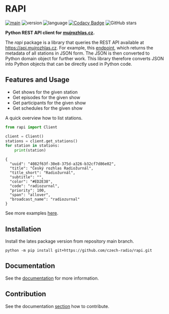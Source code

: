 # RAPI

[![main](https://github.com/czech-radio/rapi/actions/workflows/main.yml/badge.svg?branch=main)](https://github.com/czech-radio/rapi/actions/workflows/main.yml) ![version](https://img.shields.io/badge/version-0.9.0-blue.svg) ![language](https://img.shields.io/badge/language-Python-blue.svg) [![Codacy Badge](https://app.codacy.com/project/badge/Grade/238d42622d25443c8dc71b60e38efb6b)](https://app.codacy.com/gh/czech-radio/rapi/dashboard?utm_source=gh&utm_medium=referral&utm_content=&utm_campaign=Badge_grade) ![GitHub stars](https://img.shields.io/github/stars/czech-radio/rapi?style=social) 

**Python REST API client for [mujrozhlas.cz](https://rapidoc.croapp.cz/).**

The *rapi* package is a library that queries the REST API available at <https://api.mujrozhlas.cz>. For example, this [endpoint](https://api.mujrozhlas.cz/stations), which returns the metadata of all stations in JSON form. The JSON is then converted to Python domain object for further work. This library therefore converts JSON into Python objects that can be directly used in Python code.

## Features and Usage

-   Get shows for the given station
-   Get episodes for the given show
-   Get participants for the given show
-   Get schedules for the given show

A quick overview how to list stations.

```py
from rapi import Client

client = Client()
stations = client.get_stations()
for station in stations:
    print(station)
```

```shell
{
  "uuid": "4082f63f-30e8-375d-a326-b32cf7d86e02",
  "title": "Český rozhlas Radiožurnál",
  "title_short": "Radiožurnál",
  "subtitle": "",
  "color": "#ED2E38",
  "code": "radiozurnal",
  "priority": 100,
  "span": "allover",
  "broadcast_name": "radiozurnal"
}
```

See  more examples [here](https://czech-radio.github.io/rapi/).

## Installation

Install the lates package version from repository main branch.

```shell
python -m pip install git+https://github.com/czech-radio/rapi.git
```

## Documentation

See the [documentation](https://czech-radio.github.io/rapi) for more information.

## Contribution

See the documentation [section](https://czech-radio.github.io/rapi) how to contribute.
